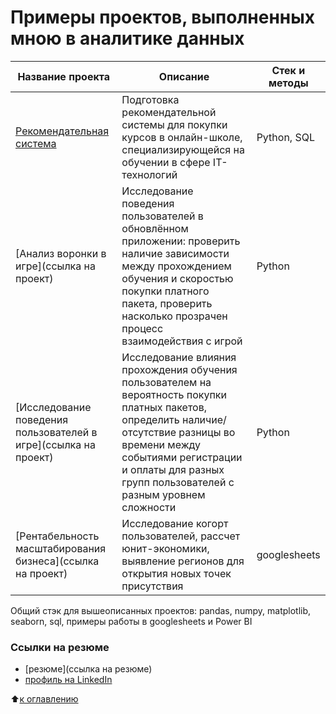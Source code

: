 # Примеры проектов, выполненных мною в аналитике данных

  
  
| Название проекта | Описание | Стек и методы |
| --- | --- | --- |
| [Рекомендательная система](https://github.com/DrakinaAlena/Data_Analyst/tree/main/Recommendation%20system) | Подготовка рекомендательной системы для покупки курсов в онлайн-школе, специализирующейся на обучении в сфере IT-технологий| Python, SQL |  
| [Анализ воронки в игре](ссылка на проект) | Исследование поведения пользователей в обновлённом приложении: проверить наличие зависимости между прохождением обучения и скоростью покупки платного пакета, проверить насколько прозрачен процесс взаимодействия с игрой | Python |  
| [Исследование поведения пользователей в игре](ссылка на проект) | Исследование влияния прохождения обучения пользователем на вероятность покупки платных пакетов, определить наличие/отсутствие разницы во времени между событиями регистрации и оплаты для разных групп пользователей с разным уровнем сложности | Python |
| [Рентабельность масштабирования бизнеса](ссылка на проект) | Исследование когорт пользователей, рассчет юнит-экономики, выявление регионов для открытия новых точек присутствия | googlesheets |  
  

Общий стэк для вышеописанных проектов: pandas, numpy, matplotlib, seaborn, sql, примеры работы в googlesheets и Power BI 
 

### Ссылки на резюме  
- [резюме](ссылка на резюме)  
- [профиль на LinkedIn](www.linkedin.com/in/Drakina-Alena)  

:arrow_up:[к оглавлению](https://ссылка/README.md#Оглавление)

